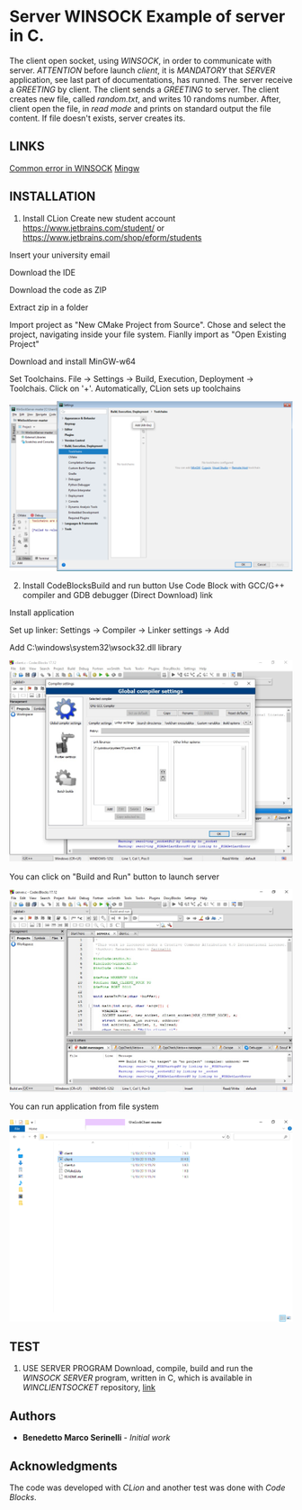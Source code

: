 # Server WINSOCK Example of server in C. 
The client open socket, using _WINSOCK_, in order to communicate with
server. 
*ATTENTION* before launch _client_, it is *MANDATORY* that 
*SERVER* application, see last part of documentations, has runned. The
server receive a _GREETING_ by client. The client sends a _GREETING_ to
server. The client creates new file, called _random.txt_, and writes 10
randoms number. After, client open the file, in _read mode_ and prints
on standard output the file content. If file doesn't exists, server
creates its.
## LINKS 
[Common error in WINSOCK](https://www.binarytides.com/code-tcp-socket-server-winsock/)
[Mingw](https://sourceforge.net/projects/mingw-w64/)

## INSTALLATION
1. Install CLion
Create new student account
https://www.jetbrains.com/student/ or https://www.jetbrains.com/shop/eform/students

Insert your university email

Download the IDE

Download the code as ZIP

Extract zip in a folder

Import project as "New CMake Project from Source". Chose and select the project, navigating inside your file system. Fianlly import as "Open Existing Project"

Download and install MinGW-w64

Set Toolchains. File -> Settings -> Build, Execution, Deployment -> Toolchais. Click on '+'. Automatically, CLion sets up toolchains

![figure](img/clionToolChain.jpg "CLion toolchains")

2. Install CodeBlocksBuild and run button
Use Code Block with GCC/G++ compiler and GDB debugger (Direct Download) link

Install application 

Set up linker: Settings -> Compiler -> Linker settings -> Add

Add C:\windows\system32\wsock32.dll library

![figure](img/codeBlocCompiler.jpg "Add library linker in Code Block")

You can click on "Build and Run" button to launch server

![figure](img/buildAndRunButton.jpg "Build and run button")

You can run application from file system

![figure](img/clientApp.jpg "Double click to run client application")

## TEST
1. USE SERVER PROGRAM Download, compile, build and run the
_WINSOCK SERVER_ program, written in C, which is available in
*WINCLIENTSOCKET* repository, [link]()
## Authors
* **Benedetto Marco Serinelli** - *Initial work* 
## Acknowledgments
The code was developed with _CLion_ and another test was done with _Code
Blocks_.
